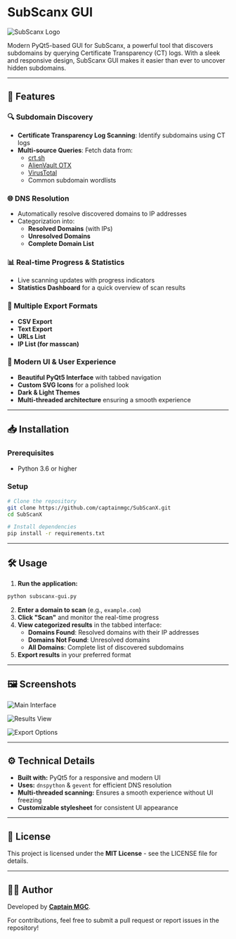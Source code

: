 # SubScanx GUI

![SubScanx Logo](https://blogger.googleusercontent.com/img/b/R29vZ2xl/AVvXsEhfaYeg38h2SPabwL7mqV1WV7vNIVLLIID35UZa7D_88EIVdSUpD0zvVuLC-9osQzshs9sQh_carpBbsazerRjHa5rxX-wqmi3VoYT4uq86hvkDgz9-_-5eKMXdo-zh5Z3vnPhAi1oFtGB7zjS2EzjexSVBRU4Tw9AaeCEDWGes6UPYCZabRcDxlwOQf0o/s16000/Gemini_Generated_Image_ln2g0eln2g0eln2g.jpg)

Modern PyQt5-based GUI for SubScanx, a powerful tool that discovers subdomains by querying Certificate Transparency (CT) logs. With a sleek and responsive design, SubScanx GUI makes it easier than ever to uncover hidden subdomains.

---

## 🚀 Features

### 🔍 Subdomain Discovery
- **Certificate Transparency Log Scanning**: Identify subdomains using CT logs
- **Multi-source Queries**: Fetch data from:
  - [crt.sh](https://crt.sh/)
  - [AlienVault OTX](https://otx.alienvault.com/)
  - [VirusTotal](https://www.virustotal.com/)
  - Common subdomain wordlists

### 🌐 DNS Resolution
- Automatically resolve discovered domains to IP addresses
- Categorization into:
  - **Resolved Domains** (with IPs)
  - **Unresolved Domains**
  - **Complete Domain List**

### 📊 Real-time Progress & Statistics
- Live scanning updates with progress indicators
- **Statistics Dashboard** for a quick overview of scan results

### 📁 Multiple Export Formats
- **CSV Export**
- **Text Export**
- **URLs List**
- **IP List (for masscan)**

### 🎨 Modern UI & User Experience
- **Beautiful PyQt5 Interface** with tabbed navigation
- **Custom SVG Icons** for a polished look
- **Dark & Light Themes**
- **Multi-threaded architecture** ensuring a smooth experience

---

## 📥 Installation

### Prerequisites
- Python 3.6 or higher

### Setup
```bash
# Clone the repository
git clone https://github.com/captainmgc/SubScanX.git
cd SubScanX

# Install dependencies
pip install -r requirements.txt
```

---

## 🛠 Usage

1. **Run the application:**
```bash
python subscanx-gui.py
```
2. **Enter a domain to scan** (e.g., `example.com`)
3. **Click "Scan"** and monitor the real-time progress
4. **View categorized results** in the tabbed interface:
   - **Domains Found**: Resolved domains with their IP addresses
   - **Domains Not Found**: Unresolved domains
   - **All Domains**: Complete list of discovered subdomains
5. **Export results** in your preferred format

---

## 🖼 Screenshots

![Main Interface](https://blogger.googleusercontent.com/img/b/R29vZ2xl/AVvXsEhPWDqCs4hZ5l-4KNR7iMU8_A20_E3X2EZwZY10HCf1Z8QhMP-i5bPOzXEc0XphYnyidEI9E8NFk4I4brnEFGssgOCQSWP8oLzc0smVuEmwiMZtkJpmVKr0KmxVkrQdSJfE8S2zeF2OEkjekoQJqB76pmgcCUtAOePMKgGpLGYGqL5wgHbQp0Jdg8X3Ynk/s16000/Ekran%20g%C3%B6r%C3%BCnt%C3%BCs%C3%BC%202025-03-23%20154515.png)

![Results View](https://blogger.googleusercontent.com/img/b/R29vZ2xl/AVvXsEidrpoNr7ImRCjM4AvDdPlXQj9IpLALHTLfpsTCZwIKxcmKkR5w1Ye6pKEwjsKNDqSYECRCBseAjwNdocPk74I4BQG2-VLR8tfzi8ok_J8W9FRfV-Ksug9TVqJ4tLVp72R1l0AtZ66gcVpeARpaXfi57YUWWJOo6WuVdNtMUjix3NGr24g6xfqMODjYngo/s16000/Ekran%20g%C3%B6r%C3%BCnt%C3%BCs%C3%BC%202025-03-23%20154552.png)

![Export Options](https://blogger.googleusercontent.com/img/b/R29vZ2xl/AVvXsEiM2EwDVnoceNGkdxwyTRMaVd_OQvGPTL1eBv6-x3yZZSg_E-eId4h1V3TatmkImwUD2hSv3ZV8QMdN8gmUpCys9aB0cy7CvAKZFzYCjvMiePVHol6RPNcl2nC__lLvDNr4QwuguRIMQgCRyQYAYuYNsanN9tpOww9jKSFjfZQeg4llawp2hvrWNWuG3AY/s16000/Ekran%20g%C3%B6r%C3%BCnt%C3%BCs%C3%BC%202025-03-23%20154628.png)

---

## ⚙️ Technical Details

- **Built with:** PyQt5 for a responsive and modern UI
- **Uses:** `dnspython` & `gevent` for efficient DNS resolution
- **Multi-threaded scanning:** Ensures a smooth experience without UI freezing
- **Customizable stylesheet** for consistent UI appearance

---

## 📜 License
This project is licensed under the **MIT License** - see the LICENSE file for details.

---

## 👨‍💻 Author
Developed by **[Captain MGC](https://github.com/captainmgc)**.

For contributions, feel free to submit a pull request or report issues in the repository!

